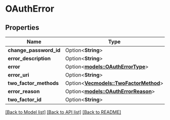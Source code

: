 # OAuthError

## Properties

Name | Type | Description | Notes
------------ | ------------- | ------------- | -------------
**change_password_id** | Option<**String**> |  | [optional]
**error_description** | Option<**String**> |  | [optional]
**error** | Option<[**models::OAuthErrorType**](OAuthErrorType.md)> |  | [optional]
**error_uri** | Option<**String**> |  | [optional]
**two_factor_methods** | Option<[**Vec<models::TwoFactorMethod>**](TwoFactorMethod.md)> |  | [optional]
**error_reason** | Option<[**models::OAuthErrorReason**](OAuthErrorReason.md)> |  | [optional]
**two_factor_id** | Option<**String**> |  | [optional]

[[Back to Model list]](../README.md#documentation-for-models) [[Back to API list]](../README.md#documentation-for-api-endpoints) [[Back to README]](../README.md)


